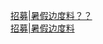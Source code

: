   
[招募|暑假边度料？？](http://www.dianyue.me/archives/494/wwu2alfhqkkwqtsy/)  
[招募|暑假边度料](http://www.dianyue.me/archives/498/b62g6xtsxxp0q61c/)